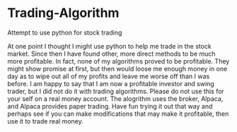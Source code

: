 # Trading-Algorithm
Attempt to use python for stock trading

At one point I thought I might use python to help me trade in the stock market. Since then I have found other, more direct methods to be much more profitable. In fact, none of my algorithms proved to be profitable. They might show promise at first, but then would loose me enough money in one day as to wipe out all of my profits and leave me worse off than I was before. I am happy to say that I am now a profitable investor and swing trader, but I did not do it with trading algorithms. Please do not use this for your self on a real money account. The alogrithm uses the broker, Alpaca, and Alpaca provides paper trading. Have fun trying it out that way and perhaps see if you can make modifications that may make it profitable, then use it to trade real money.
